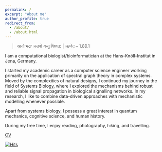 ```yaml
---
permalink: /
excerpt: "About me"
author_profile: true
redirect_from: 
  - /about/
  - /about.html
---
```


> आनो भद्राः क्रतवो यन्तु विश्वत: | ऋग्वेद – 1.89.1 

I am a computational biologist/bioinformatician at the Hans-Knöll-Institut in Jena, Germany.

I started my academic career as a computer science engineer working primarily on the application of spectral graph theory in complex systems. Moved by the complexities of natural designs, I continued my journey in the field of Systems Biology, where I explored the mechanisms behind robust and reliable signal propagation in biological signalling networks. In my research, I like to combine data-driven approaches with mechanistic modelling whenever possible.

Apart from systems biology, I possess a great interest in quantum mechanics, cognitive science, and human history.

During my free time, I enjoy reading, photography, hiking, and travelling. 


[CV](https://debdaspaul.github.io/files/CV.pdf)

[![Hits](https://hits.seeyoufarm.com/api/count/incr/badge.svg?url=https%3A%2F%2Fdebdaspaul.github.io&count_bg=%2379C83D&title_bg=%23555555&icon=&icon_color=%23E7E7E7&title=hits&edge_flat=false)](https://hits.seeyoufarm.com)

